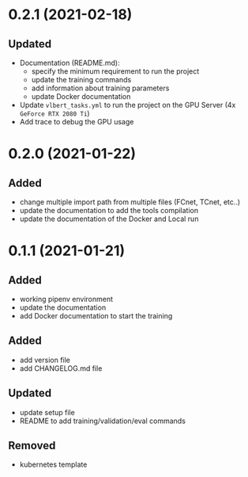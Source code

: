 # 0.2.1 (2021-02-18)
## Updated
* Documentation (README.md):
    * specify the minimum requirement to run the project
    * update the training commands
    * add information about training parameters
    * update Docker documentation
* Update `vlbert_tasks.yml` to run the project on the GPU Server (4x `GeForce RTX 2080 Ti`)
* Add trace to debug the GPU usage

# 0.2.0 (2021-01-22)
## Added
* change multiple import path from multiple files (FCnet, TCnet, etc..)
* update the documentation to add the tools compilation
* update the documentation of the Docker and Local run


# 0.1.1 (2021-01-21)
## Added
* working pipenv environment
* update the documentation
* add Docker documentation to start the training


## Added
* add version file
* add CHANGELOG.md file

## Updated
* update setup file
* README to add training/validation/eval commands

## Removed
* kubernetes template